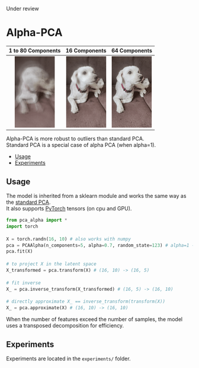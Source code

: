 Under review

# Alpha-PCA

1 to 80 Components         |  16 Components            |  64 Components
:-------------------------:|:-------------------------:|:-------------------------:
<img src="gif/alpha_0.75.gif" width="108" height="192"/>  |  <img src="gif/alpha_16_0.75.gif" width="108" height="192"/>  |  <img src="gif/alpha_64_0.75.gif" width="108" height="192"/>

Alpha-PCA is more robust to outliers than standard PCA. \
Standard PCA is a special case of alpha PCA (when alpha=1).

* [Usage](#usage)
* [Experiments](#experiments)

## Usage

The model is inherited from a sklearn module and works the same way as the [standard PCA](https://scikit-learn.org/stable/modules/generated/sklearn.decomposition.PCA.html). \
It also supports [PyTorch](https://pytorch.org/) tensors (on cpu and GPU).

```python
from pca_alpha import *
import torch 

X = torch.randn(16, 10) # also works with numpy
pca = PCAAlpha(n_components=5, alpha=0.7, random_state=123) # alpha=1 -> standard PCA
pca.fit(X)

# to project X in the latent space
X_transformed = pca.transform(X) # (16, 10) -> (16, 5)

# fit inverse
X_ = pca.inverse_transform(X_transformed) # (16, 5) -> (16, 10)

# directly approximate X_ == inverse_transform(transform(X))
X_ = pca.approximate(X) # (16, 10) -> (16, 10)
```

When the number of features exceed the number of samples, the model uses a transposed decomposition for efficiency.

## Experiments

Experiments are located in the `experiments/` folder.